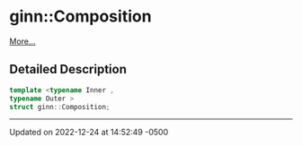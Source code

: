 # ginn::Composition


 [More...](#detailed-description)

## Detailed Description

```cpp
template <typename Inner ,
typename Outer >
struct ginn::Composition;
```

-------------------------------

Updated on 2022-12-24 at 14:52:49 -0500